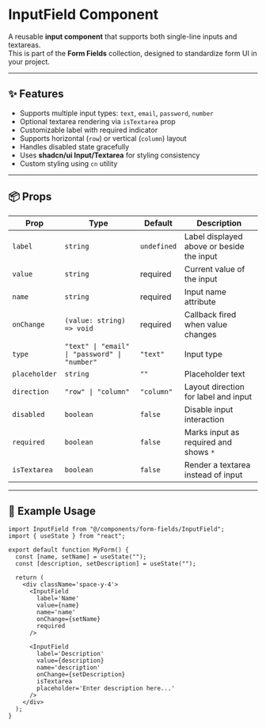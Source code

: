 # InputField Component

A reusable **input component** that supports both single-line inputs and textareas.  
This is part of the **Form Fields** collection, designed to standardize form UI in your project.

---

## ✨ Features

- Supports multiple input types: `text`, `email`, `password`, `number`
- Optional textarea rendering via `isTextarea` prop
- Customizable label with required indicator
- Supports horizontal (`row`) or vertical (`column`) layout
- Handles disabled state gracefully
- Uses **shadcn/ui Input/Textarea** for styling consistency
- Custom styling using `cn` utility

---

## 📦 Props

| Prop          | Type                                          | Default     | Description                               |
| ------------- | --------------------------------------------- | ----------- | ----------------------------------------- |
| `label`       | `string`                                      | `undefined` | Label displayed above or beside the input |
| `value`       | `string`                                      | required    | Current value of the input                |
| `name`        | `string`                                      | required    | Input name attribute                      |
| `onChange`    | `(value: string) => void`                     | required    | Callback fired when value changes         |
| `type`        | `"text" \| "email" \| "password" \| "number"` | `"text"`    | Input type                                |
| `placeholder` | `string`                                      | `""`        | Placeholder text                          |
| `direction`   | `"row" \| "column"`                           | `"column"`  | Layout direction for label and input      |
| `disabled`    | `boolean`                                     | `false`     | Disable input interaction                 |
| `required`    | `boolean`                                     | `false`     | Marks input as required and shows `*`     |
| `isTextarea`  | `boolean`                                     | `false`     | Render a textarea instead of input        |

---

## 📄 Example Usage

```tsx
import InputField from "@/components/form-fields/InputField";
import { useState } from "react";

export default function MyForm() {
  const [name, setName] = useState("");
  const [description, setDescription] = useState("");

  return (
    <div className='space-y-4'>
      <InputField
        label='Name'
        value={name}
        name='name'
        onChange={setName}
        required
      />

      <InputField
        label='Description'
        value={description}
        name='description'
        onChange={setDescription}
        isTextarea
        placeholder='Enter description here...'
      />
    </div>
  );
}
```
